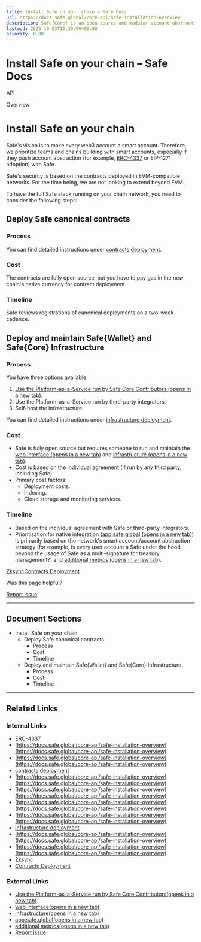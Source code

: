 ```yaml
---
title: Install Safe on your chain – Safe Docs
url: https://docs.safe.global/core-api/safe-installation-overview
description: Safe{Core} is an open-source and modular account abstraction stack. Learn about its features and how to use it.
lastmod: 2025-10-03T15:39:09+00:00
priority: 0.80
---
```


# Install Safe on your chain – Safe Docs

API

Overview

# Install Safe on your chain

Safe's vision is to make every web3 account a smart account. Therefore, we prioritize teams and chains building with smart accounts, especially if they push account abstraction (for example, [ERC-4337](/advanced/erc-4337/4337-safe) or EIP-1271 adoption) with Safe.

Safe's security is based on the contracts deployed in EVM-compatible networks. For the time being, we are not looking to extend beyond EVM.

To have the full Safe stack running on your chain network, you need to consider the following steps:

## Deploy Safe canonical contracts

### Process

You can find detailed instructions under [contracts deployment](/core-api/safe-contracts-deployment).

### Cost

The contracts are fully open source, but you have to pay gas in the new chain's native currency for contract deployment.

### Timeline

Safe reviews registrations of canonical deployments on a two-week cadence.

## Deploy and maintain Safe{Wallet} and Safe{Core} Infrastructure

### Process

You have three options available:

1. [Use the Platform-as-a-Service run by Safe Core Contributors (opens in a new tab)](https://noteforms.com/forms/request-safe-ui-and-infra-support-4weugt).
2. Use the Platform-as-a-Service run by third-party integrators.
3. Self-host the infrastructure.

You can find detailed instructions under [infrastructure deployment](/core-api/safe-infrastructure-deployment).

### Cost

- Safe is fully open source but requires someone to run and maintain the [web interface (opens in a new tab)](https://github.com/safe-global/safe-wallet-web) and [infrastructure (opens in a new tab)](https://github.com/safe-global/safe-infrastructure/blob/main/docs/running_production.md).
- Cost is based on the individual agreement (if run by any third party, including Safe).
- Primary cost factors:
  - Deployment costs.
  - Indexing.
  - Cloud storage and monitoring services.

### Timeline

- Based on the individual agreement with Safe or third-party integrators.
- Prioritisation for native integration ([app.safe.global (opens in a new tab)](https://app.safe.global)) is primarily based on the network's smart account/account abstraction strategy (for example, is every user account a Safe under the hood beyond the usage of Safe as a multi-signature for treasury management?) and [additional metrics (opens in a new tab)](https://noteforms.com/forms/request-safe-ui-and-infra-support-4weugt).

[Zksync](/core-api/transaction-service-reference/zksync "Zksync")[Contracts Deployment](/core-api/safe-contracts-deployment "Contracts Deployment")

Was this page helpful?

[Report issue](https://github.com/safe-global/safe-docs/issues/new?assignees=&labels=nextra-feedback&projects=&template=nextra-feedback.yml&title=%5BFeedback%5D+)

---

## Document Sections

- Install Safe on your chain
  - Deploy Safe canonical contracts
    - Process
    - Cost
    - Timeline
  - Deploy and maintain Safe{Wallet} and Safe{Core} Infrastructure
    - Process
    - Cost
    - Timeline

---

## Related Links

### Internal Links

- [ERC-4337](https://docs.safe.global/advanced/erc-4337/4337-safe)
- [https://docs.safe.global/core-api/safe-installation-overview](https://docs.safe.global/core-api/safe-installation-overview)
- [https://docs.safe.global/core-api/safe-installation-overview](https://docs.safe.global/core-api/safe-installation-overview)
- [contracts deployment](https://docs.safe.global/core-api/safe-contracts-deployment)
- [https://docs.safe.global/core-api/safe-installation-overview](https://docs.safe.global/core-api/safe-installation-overview)
- [https://docs.safe.global/core-api/safe-installation-overview](https://docs.safe.global/core-api/safe-installation-overview)
- [https://docs.safe.global/core-api/safe-installation-overview](https://docs.safe.global/core-api/safe-installation-overview)
- [https://docs.safe.global/core-api/safe-installation-overview](https://docs.safe.global/core-api/safe-installation-overview)
- [infrastructure deployment](https://docs.safe.global/core-api/safe-infrastructure-deployment)
- [https://docs.safe.global/core-api/safe-installation-overview](https://docs.safe.global/core-api/safe-installation-overview)
- [https://docs.safe.global/core-api/safe-installation-overview](https://docs.safe.global/core-api/safe-installation-overview)
- [Zksync](https://docs.safe.global/core-api/transaction-service-reference/zksync)
- [Contracts Deployment](https://docs.safe.global/core-api/safe-contracts-deployment)

### External Links

- [Use the Platform-as-a-Service run by Safe Core Contributors(opens in a new tab)](https://noteforms.com/forms/request-safe-ui-and-infra-support-4weugt)
- [web interface(opens in a new tab)](https://github.com/safe-global/safe-wallet-web)
- [infrastructure(opens in a new tab)](https://github.com/safe-global/safe-infrastructure/blob/main/docs/running_production.md)
- [app.safe.global(opens in a new tab)](https://app.safe.global)
- [additional metrics(opens in a new tab)](https://noteforms.com/forms/request-safe-ui-and-infra-support-4weugt)
- [Report issue](https://github.com/safe-global/safe-docs/issues/new?assignees=&labels=nextra-feedback&projects=&template=nextra-feedback.yml&title=%5BFeedback%5D+)
